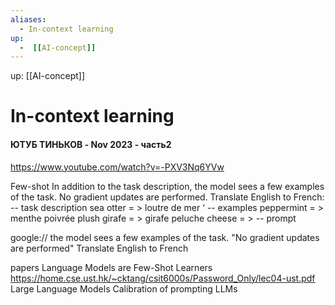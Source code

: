 ```yaml
---
aliases:
  - In-context learning
up:
  -  [[AI-concept]]
---
```

up:  [[AI-concept]]

# In-context learning


####  ЮТУБ ТИНЬКОВ - Nov 2023 - часть2
https://www.youtube.com/watch?v=-PXV3Nq6YVw

Few-shot 
In addition to the task description, the model sees a few examples of the task. No gradient updates are performed.
Translate English to French:      --  task description
sea otter = > loutre de mer ‘        --  examples 
peppermint = > menthe poivrée 
plush girafe = > girafe peluche 
cheese = >                                    --  prompt


google:// the model sees a few examples of the task. "No gradient updates are performed" Translate English to French

papers
Language Models are Few-Shot Learners
https://home.cse.ust.hk/~cktang/csit6000s/Password_Only/lec04-ust.pdf
Large Language Models  Calibration of prompting LLMs

